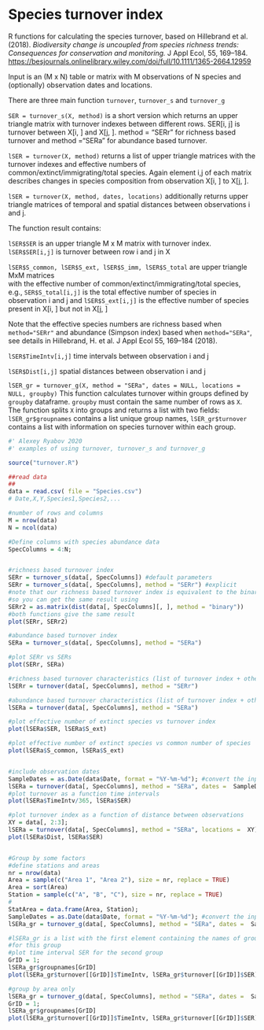 # Species turnover index
R functions for calculating the species turnover, based on Hillebrand et al. (2018). *Biodiversity change is uncoupled from species richness trends: Consequences for conservation and monitoring.* J Appl Ecol, 55, 169–184. https://besjournals.onlinelibrary.wiley.com/doi/full/10.1111/1365-2664.12959

Input is an (M x N) table or matrix with M observations of N species and (optionally) observation dates and locations.

There are three main function  `turnover`, `turnover_s` and `turnover_g`

`SER = turnover_s(X, method)` is a short version which returns an upper triangle matrix with turnover indexes between different rows. SER[i, j] is turnover between X[i, ] and X[j, ]. 
method = “SERr” for richness based turnover and method =“SERa” for abundance based turnover.

`lSER = turnover(X, method)` returns a list of upper triangle matrices with the turnover indexes and  effective numbers of common/extinct/immigrating/total species. Again element i,j of each matrix describes changes in species composition from observation X[i, ] to X[j, ].

`lSER = turnover(X, method, dates, locations)` additionally returns upper triangle matrices of temporal and spatial distances between observations i and j.

 The function result contains:
 
 `lSER$SER` is an upper triangle M x M matrix with turnover index. `lSER$SER[i,j]` is turnover between row i and j in X
 
 `lSER$S_common, lSER$S_ext, lSER$S_imm, lSER$S_total` are upper triangle MxM matrices  
 with the effective number of common/extinct/immigrating/total species,
 e.g., `SER$S_total[i,j]` is the total effective number of species in observation i and j
 and  `lSER$S_ext[i,j]` is the effective number of species present in X[i, ] but not in X[j, ]
 
 Note that the effective species numbers are richness based when  `method="SERr"` and 
 abundance (Simpson index) based when `method="SERa"`, 
 see details in Hillebrand, H. et al. J Appl Ecol 55, 169–184 (2018).
 
 `lSER$TimeIntv[i,j]` time intervals between observation i and j
 
 `lSER$Dist[i,j]`  spatial distances between observation i and j
 

`lSER_gr = turnover_g(X, method = "SERa", dates = NULL, locations = NULL, groupby)`
This function calculates turnover within groups defined by `groupby` dataframe. 
`groupby` must contain the same number of rows as `X`. The function splits `X` 
into groups and returns a list with two fields: `lSER_gr$groupnames` contains 
a list unique group names, `lSER_gr$turnover` contains a list with information 
on species turnover within each group. 
 



```R
#' Alexey Ryabov 2020
#' examples of using turnover, turnover_s and turnover_g

source("turnover.R")

##read data
##
data = read.csv( file = "Species.csv")
# Date,X,Y,Species1,Species2,...

#number of rows and columns
M = nrow(data)
N = ncol(data)

#Define columns with species abundance data
SpecColumns = 4:N;


#richness based turnover index  
SERr = turnover_s(data[, SpecColumns]) #default parameters
SERr = turnover_s(data[, SpecColumns], method = "SERr") #explicit
#note that our richness based turnover index is equivalent to the binary distance in R
#so you can get the same result using 
SERr2 = as.matrix(dist(data[, SpecColumns][, ], method = "binary"))
#both functions give the same result
plot(SERr, SERr2)

#abundance based turnover index 
SERa = turnover_s(data[, SpecColumns], method = "SERa")

#plot SERr vs SERs
plot(SERr, SERa)

#richness based turnover characteristics (list of turnover index + other metrics)
lSERr = turnover(data[, SpecColumns], method = "SERr") 

#abundance based turnover characteristics (list of turnover index + other metrics) 
lSERa = turnover(data[, SpecColumns], method = "SERa")

#plot effective number of extinct species vs turnover index
plot(lSERa$SER, lSERa$S_ext)

#plot effective number of extinct species vs common number of species
plot(lSERa$S_common, lSERa$S_ext)


#include observation dates
SampleDates = as.Date(data$Date, format = "%Y-%m-%d"); #convert the input dates from string into class "date"
lSERa = turnover(data[, SpecColumns], method = "SERa", dates =  SampleDates)
#plot turnover as a function time intervals
plot(lSERa$TimeIntv/365, lSERa$SER)

#plot turnover index as a function of distance between observations
XY = data[, 2:3]; 
lSERa = turnover(data[, SpecColumns], method = "SERa", locations =  XY)
plot(lSERa$Dist, lSERa$SER)


#Group by some factors 
#define stations and areas 
nr = nrow(data)
Area = sample(c("Area 1", "Area 2"), size = nr, replace = TRUE)
Area = sort(Area)
Station = sample(c("A", "B", "C"), size = nr, replace = TRUE)
#
StatArea = data.frame(Area, Station);
SampleDates = as.Date(data$Date, format = "%Y-%m-%d"); #convert the input dates from string into class "date"
lSERa_gr = turnover_g(data[, SpecColumns], method = "SERa", dates =  SampleDates, groupby = StatArea)

#lSERa_gr is a list with the first element containing the names of groups and turnover information 
#for this group
#plot time interval SER for the second group
GrID = 1;
lSERa_gr$groupnames[GrID]
plot(lSERa_gr$turnover[[GrID]]$TimeIntv, lSERa_gr$turnover[[GrID]]$SER)

#group by area only
lSERa_gr = turnover_g(data[, SpecColumns], method = "SERa", dates =  SampleDates, groupby = StatArea[, "Area"])
GrID = 1;
lSERa_gr$groupnames[GrID]
plot(lSERa_gr$turnover[[GrID]]$TimeIntv, lSERa_gr$turnover[[GrID]]$SER)



```
